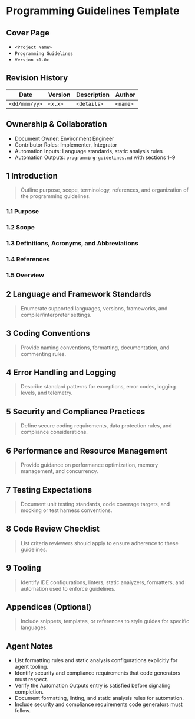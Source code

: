 # Programming Guidelines Template

## Cover Page

- `<Project Name>`
- `Programming Guidelines`
- `Version <1.0>`

## Revision History

| Date | Version | Description | Author |
| --- | --- | --- | --- |
| `<dd/mmm/yy>` | `<x.x>` | `<details>` | `<name>` |

## Ownership & Collaboration

- Document Owner: Environment Engineer
- Contributor Roles: Implementer, Integrator
- Automation Inputs: Language standards, static analysis rules
- Automation Outputs: `programming-guidelines.md` with sections 1–9

## 1 Introduction

> Outline purpose, scope, terminology, references, and organization of the programming guidelines.

### 1.1 Purpose

### 1.2 Scope

### 1.3 Definitions, Acronyms, and Abbreviations

### 1.4 References

### 1.5 Overview

## 2 Language and Framework Standards

> Enumerate supported languages, versions, frameworks, and compiler/interpreter settings.

## 3 Coding Conventions

> Provide naming conventions, formatting, documentation, and commenting rules.

## 4 Error Handling and Logging

> Describe standard patterns for exceptions, error codes, logging levels, and telemetry.

## 5 Security and Compliance Practices

> Define secure coding requirements, data protection rules, and compliance considerations.

## 6 Performance and Resource Management

> Provide guidance on performance optimization, memory management, and concurrency.

## 7 Testing Expectations

> Document unit testing standards, code coverage targets, and mocking or test harness conventions.

## 8 Code Review Checklist

> List criteria reviewers should apply to ensure adherence to these guidelines.

## 9 Tooling

> Identify IDE configurations, linters, static analyzers, formatters, and automation used to enforce guidelines.

## Appendices (Optional)

> Include snippets, templates, or references to style guides for specific languages.

## Agent Notes

- List formatting rules and static analysis configurations explicitly for agent tooling.
- Identify security and compliance requirements that code generators must respect.
- Verify the Automation Outputs entry is satisfied before signaling completion.
- Document formatting, linting, and static analysis rules for automation.
- Include security and compliance requirements code generators must follow.
